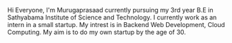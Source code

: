Hi Everyone, I'm Murugaprasaad currently pursuing my 3rd year B.E in Sathyabama Institute of Science and Technology. I currently work as an intern in a small startup.
My intrest is in Backend Web Development, Cloud Computing.
My aim is to do my own startup by the age of 30.
